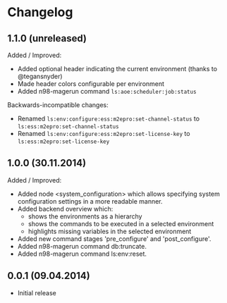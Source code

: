 Changelog
=========

1.1.0 (unreleased)
-----

Added / Improved:

* Added optional header indicating the current environment (thanks to @tegansnyder)
* Made header colors configurable per environment
* Added n98-magerun command `ls:aoe:scheduler:job:status`

Backwards-incompatible changes:

* Renamed `ls:env:configure:ess:m2epro:set-channel-status` to `ls:ess:m2epro:set-channel-status`
* Renamed `ls:env:configure:ess:m2epro:set-license-key` to `ls:ess:m2epro:set-license-key`

1.0.0 (30.11.2014)
-----

Added / Improved:

* Added node <system_configuration> which allows specifying system configuration settings in a more readable manner.
* Added backend overview which:
  * shows the environments as a hierarchy
  * shows the commands to be executed in a selected environment
  * highlights missing variables in the selected environment
* Added new command stages 'pre_configure' and 'post_configure'.
* Added n98-magerun command db:truncate.
* Added n98-magerun command ls:env:reset. 

0.0.1 (09.04.2014)
-----
* Initial release
